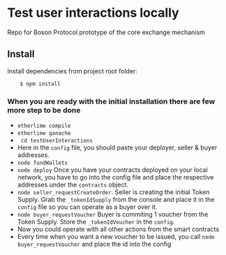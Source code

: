 # Test user interactions locally
Repo for Boson Protocol prototype of the core exchange mechanism

## Install
Install dependencies from project root folder:
```
    $ npm install
```


### When you are ready with the initial installation there are few more step to be done
* ``` etherlime compile ``` 
* ``` etherlime ganache ``` 
* ``` cd testUserInteractions``` 
* Here in the `config` file, you should paste your deployer, seller & buyer addresses.
* ``` node fundWallets ```
* ``` node deploy ``` Once you have your contracts deployed on your local network, you have to go into the config file and place the respective addresses under the `contracts` object.
* ``` node seller_requestCreateOrder ```. Seller is creating the initial Token Supply.  Grab the `_tokenIdSupply` from the console and place it in the `config` file so you can operate as a buyer over it.
* ``` node buyer_requestVoucher ``` Buyer is commiting 1 voucher from the Token Supply.  Store the `_tokenIdVoucher` in the `config`.
* Now you could operate with all other actions from the smart contracts
* Every time when you want a new voucher to be issued, you call `node buyer_requestVoucher` and place the id into the config

